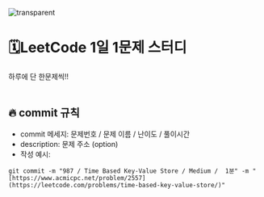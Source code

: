 ![transparent](https://capsule-render.vercel.app/api?type=transparent&fontColor=A3DCBE&text=ALGORITHM%20STUDY&height=150&fontSize=80&fontAlign=50)

# 🗓LeetCode 1일 1문제 스터디
하루에 단 한문제씩!!
<br />
<br />

## 🔥 commit 규칙
- commit 메세지: 문제번호 / 문제 이름 / 난이도 / 풀이시간 
- description: 문제 주소 (option)
- 작성 예시: 
```
git commit -m "987 / Time Based Key-Value Store / Medium /  1분" -m "[https://www.acmicpc.net/problem/2557](https://leetcode.com/problems/time-based-key-value-store/)"
```
